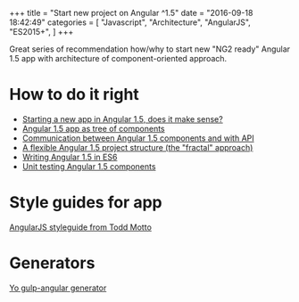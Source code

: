 +++
title = "Start new project on Angular ^1.5"
date = "2016-09-18 18:42:49"
categories = [
    "Javascript",
    "Architecture",
    "AngularJS",
    "ES2015+",
]
+++

Great series of recommendation how/why to start new "NG2 ready" Angular 1.5 app with architecture of component-oriented approach.

<!--more-->

# How to do it right

* [Starting a new app in Angular 1.5, does it make sense?](https://velesin.io/2016/04/14/starting-a-new-app-in-angular-1-5/)
* [Angular 1.5 app as tree of components](https://velesin.io/2016/04/26/angular-1-5-app-as-a-tree-of-components/)
* [Communication between Angular 1.5 components and with API](https://velesin.io/2016/05/18/communication-between-angular-1-5-components/)
* [A flexible Angular 1.5 project structure (the "fractal" approach)](https://velesin.io/2016/05/31/angular-1-5-fractal-project-structure/)
* [Writing Angular 1.5 in ES6](https://velesin.io/2016/07/12/angular-1-5-project-in-es6-es2015/)
* [Unit testing Angular 1.5 components](https://velesin.io/2016/08/23/unit-testing-angular-1-5-components/)

# Style guides for app

[AngularJS styleguide from Todd Motto](https://github.com/toddmotto/angular-styleguide)

# Generators

[Yo gulp-angular generator](https://github.com/Swiip/generator-gulp-angular/blob/master/docs/usage.md#features-included-in-the-gulpfile)